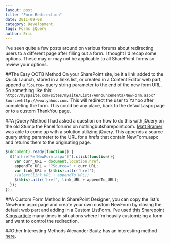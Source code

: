 ```yaml
---
layout: post
title: "Form Redirection"
date: 2011-09-08
category: Development
tags: Forms jQuery
author: Eric
---
```

I've seen quite a few posts around on various forums about redirecting users to a different page after filling out a form. I thought I'd recap some options. These may or may not be applicable to all SharePoint forms so review your options.

##The Easy OOTB Method
On your SharePoint site, be it a link added to the Quick Launch, stored in a links list, or created in a Content Editor web part, append a `?Source=` query string parameter to the end of the new form URL.  So something like this:
`http://myspsite.com/sites/mysite/Lists/Announcements/NewForm.aspx?Source=http://www.yahoo.com.`
This will redirect the user to Yahoo after completing the form. This could be any place, back to the default.aspx page or to a custom ThankYou page.

##A jQuery Method
I had asked a question on how to do this with jQuery on the old Stump the Panel forums on nothingbutsharepoint.com. [Matt Bramer](http://twitter.com/ionline247) was able to come up with a solution utilizing jQuery. This appends a source query string parameter to the URL for a hrefs that contain NewForm.aspx and returns them to the originating page.

```javascript
$(document).ready(function() {
  $("a[href*='NewForm.aspx']").click(function(){
    var curr_URL = document.location.href;
    appendTo_URL = "?Source=" + curr_URL;
    var link_URL = $(this).attr('href');
    //alert(link_URL + appendTo_URL);
    $(this).attr('href', link_URL + appendTo_URL);
  });
});
```

##A Custom Form Method
In SharePoint Designer, you can copy the list's NewForm.aspx page and create your own custom NewForm by closing the default web part and adding in a Custom ListForm. I've used [this Sharepoint Kings article](http://www.sharepointings.com/custom-list-forms) many times in situations where I'm heavily customizing a form and want to control the redirection.

##Other Interesting Methods
Alexander Bautz has an interesting method [here](http://sharepointjavascript.wordpress.com/2009/09/04/redirect-from-newform-to-editform-or-custom-page/).
